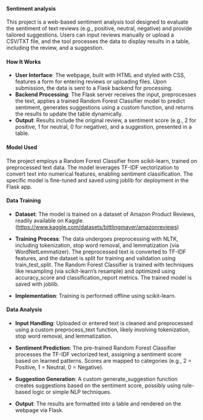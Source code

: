 #### Sentiment analysis

This project is a web-based sentiment analysis tool designed to evaluate the sentiment of text reviews (e.g., positive, neutral, negative) and provide tailored suggestions. Users can input reviews manually or upload a CSV/TXT file, and the tool processes the data to display results in a table, including the review, and a suggestion.

#### How It Works
- **User Interface**: The webpage, built with HTML and styled with CSS, features a form for entering reviews or uploading files. Upon submission, the data is sent to a Flask backend for processing.
- **Backend Processing**: The Flask server receives the input, preprocesses the text, applies a trained Random Forest Classifier model to predict sentiment, generates suggestions using a custom function, and returns the results to update the table dynamically.
- **Output**: Results include the original review, a sentiment score (e.g., 2 for positive, 1 for neutral, 0 for negative), and a suggestion, presented in a table.

#### Model Used
The project employs a Random Forest Classifier from scikit-learn, trained on preprocessed text data. The model leverages TF-IDF vectorization to convert text into numerical features, enabling sentiment classification. The specific model is fine-tuned and saved using joblib for deployment in the Flask app.

#### Data Training
- **Dataset**: The model is trained on a dataset of Amazon Product Reviews, readily available on Kaggle.(https://www.kaggle.com/datasets/bittlingmayer/amazonreviews)
  
- **Training Process**: The data undergoes preprocessing with NLTK, including tokenization, stop word removal, and lemmatization (via WordNetLemmatizer). The preprocessed text is converted to TF-IDF features, and the dataset is split for training and validation using train_test_split. The Random Forest Classifier is trained with techniques like resampling (via scikit-learn’s resample) and optimized using accuracy_score and classification_report metrics. The trained model is saved with joblib.

- **Implementation**: Training is performed offline using scikit-learn.

#### Data Analysis
- **Input Handling**: Uploaded or entered text is cleaned and preprocessed using a custom preprocess_text function, likely involving tokenization, stop word removal, and lemmatization.

- **Sentiment Prediction**: The pre-trained Random Forest Classifier processes the TF-IDF vectorized text, assigning a sentiment score based on learned patterns. Scores are mapped to categories (e.g., 2 = Positive, 1 = Neutral, 0 = Negative).

- **Suggestion Generation**: A custom generate_suggestion function creates suggestions based on the sentiment score, possibly using rule-based logic or simple NLP techniques.
  
- **Output**: The results are formatted into a table and rendered on the webpage via Flask.
